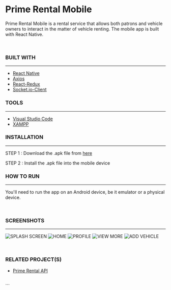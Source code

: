 # **Prime Rental Mobile**

Prime Rental Mobile is a rental service that allows both patrons and vehicle owners to interact in the matter of vehicle renting. The mobile app is built with React Native.

<br>

### **BUILT WITH**

---

- [React Native](https://reactnative.dev/docs/getting-started)
- [Axios](https://www.npmjs.com/package/axios)
- [React-Redux](https://react-redux.js.org/)
- [Socket.io-Client](https://socket.io/docs/v4/client-api/)

### **TOOLS**

---

- [Visual Studio Code](https://code.visualstudio.com/)
- [XAMPP](https://www.apachefriends.org/index.html)

### **INSTALLATION**

---

STEP 1 : Download the .apk file from [here](bit.ly/primeRentalRN)

STEP 2 : Install the .apk file into the mobile device

### **HOW TO RUN**

---

You'll need to run the app on an Android device, be it emulator or a physical device.

<br>

### **SCREENSHOTS**

---

![SPLASH SCREEN](/src/assets/images/splashscreen.jpg 'Login')
![HOME](/src/assets/images/homescreen.jpg 'Home')
![PROFILE](/src/assets/images/profile.jpg 'Profile')
![VIEW MORE](/src/assets/images/viewmore.jpg 'View More')
![ADD VEHICLE](/src/assets/images/addvehicle.jpg 'Add Vehicle')

  <br>

### **RELATED PROJECT(S)**

- [Prime Rental API](https://github.com/sulthanqintara/Zwallet-b-23-client)

<br>
```
